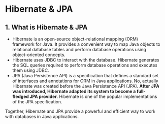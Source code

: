 # Hibernate & JPA

## 1. What is Hibernate & JPA

- Hibernate is an open-source object-relational mapping (ORM) framework for Java. It provides a convenient way to map Java objects to relational database tables and perform database operations using object-oriented concepts.
- Hibernate uses JDBC to interact with the database. Hibernate generates the SQL queries required to perform database operations and executes them using JDBC.
- JPA (Java Persistence API) is a specification that defines a standard set of interfaces and annotations for ORM in Java applications. No, actually Hibernate was created before the Java Persistence API (JPA). **After JPA was introduced, Hibernate adapted its system to become a full-fledged JPA provider**. Hibernate is one of the popular implementations of the JPA specification.

Together, Hibernate and JPA provide a powerful and efficient way to work with databases in Java applications.
